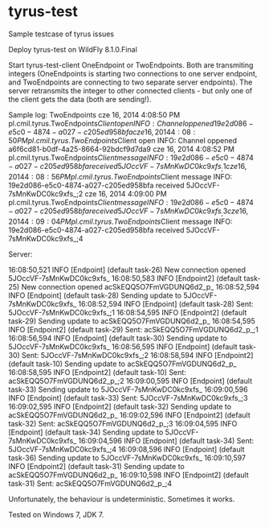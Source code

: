 tyrus-test
==========

Sample testcase of tyrus issues

Deploy tyrus-test on WildFly 8.1.0.Final

Start tyrus-test-client OneEndpoint or TwoEndpoints. Both are transmiting integers (OneEndpoints is starting two connections to one server endpoint, and TwoEndpoints are connecting to two separate server endpoints). 
The server retransmits the integer to other connected clients - but only one of the client gets the data (both are sending!).

Sample log:
TwoEndpoints
cze 16, 2014 4:08:50 PM pl.cmil.tyrus.TwoEndpoints$Client open
INFO: Channel oppened 19e2d086-e5c0-4874-a027-c205ed958bfa
cze 16, 2014 4:08:50 PM pl.cmil.tyrus.TwoEndpoints$Client open
INFO: Channel oppened a6f6cd81-b0df-4a25-8664-92bdcf9d7da9
cze 16, 2014 4:08:52 PM pl.cmil.tyrus.TwoEndpoints$Client message
INFO: 19e2d086-e5c0-4874-a027-c205ed958bfa received 5JOccVF-7sMnKwDC0kc9xfs_;1
cze 16, 2014 4:08:56 PM pl.cmil.tyrus.TwoEndpoints$Client message
INFO: 19e2d086-e5c0-4874-a027-c205ed958bfa received 5JOccVF-7sMnKwDC0kc9xfs_;2
cze 16, 2014 4:09:00 PM pl.cmil.tyrus.TwoEndpoints$Client message
INFO: 19e2d086-e5c0-4874-a027-c205ed958bfa received 5JOccVF-7sMnKwDC0kc9xfs_;3
cze 16, 2014 4:09:04 PM pl.cmil.tyrus.TwoEndpoints$Client message
INFO: 19e2d086-e5c0-4874-a027-c205ed958bfa received 5JOccVF-7sMnKwDC0kc9xfs_;4

Server:

16:08:50,521 INFO  [Endpoint] (default task-26) New connection opened 5JOccVF-7sMnKwDC0kc9xfs_
16:08:50,583 INFO  [Endpoint2] (default task-25) New connection opened acSkEQQ5O7FmVGDUNQ6d2_p_
16:08:52,594 INFO  [Endpoint] (default task-28) Sending update to 5JOccVF-7sMnKwDC0kc9xfs_
16:08:52,594 INFO  [Endpoint] (default task-28) Sent: 5JOccVF-7sMnKwDC0kc9xfs_;1
16:08:54,595 INFO  [Endpoint2] (default task-29) Sending update to acSkEQQ5O7FmVGDUNQ6d2_p_
16:08:54,595 INFO  [Endpoint2] (default task-29) Sent: acSkEQQ5O7FmVGDUNQ6d2_p_;1
16:08:56,594 INFO  [Endpoint] (default task-30) Sending update to 5JOccVF-7sMnKwDC0kc9xfs_
16:08:56,595 INFO  [Endpoint] (default task-30) Sent: 5JOccVF-7sMnKwDC0kc9xfs_;2
16:08:58,594 INFO  [Endpoint2] (default task-10) Sending update to acSkEQQ5O7FmVGDUNQ6d2_p_
16:08:58,595 INFO  [Endpoint2] (default task-10) Sent: acSkEQQ5O7FmVGDUNQ6d2_p_;2
16:09:00,595 INFO  [Endpoint] (default task-33) Sending update to 5JOccVF-7sMnKwDC0kc9xfs_
16:09:00,596 INFO  [Endpoint] (default task-33) Sent: 5JOccVF-7sMnKwDC0kc9xfs_;3
16:09:02,595 INFO  [Endpoint2] (default task-32) Sending update to acSkEQQ5O7FmVGDUNQ6d2_p_
16:09:02,596 INFO  [Endpoint2] (default task-32) Sent: acSkEQQ5O7FmVGDUNQ6d2_p_;3
16:09:04,595 INFO  [Endpoint] (default task-34) Sending update to 5JOccVF-7sMnKwDC0kc9xfs_
16:09:04,596 INFO  [Endpoint] (default task-34) Sent: 5JOccVF-7sMnKwDC0kc9xfs_;4
16:09:08,596 INFO  [Endpoint] (default task-36) Sending update to 5JOccVF-7sMnKwDC0kc9xfs_
16:09:10,597 INFO  [Endpoint2] (default task-31) Sending update to acSkEQQ5O7FmVGDUNQ6d2_p_
16:09:10,598 INFO  [Endpoint2] (default task-31) Sent: acSkEQQ5O7FmVGDUNQ6d2_p_;4

Unfortunately, the behaviour is undeterministic. Sometimes it works.

Tested on Windows 7, JDK 7.

